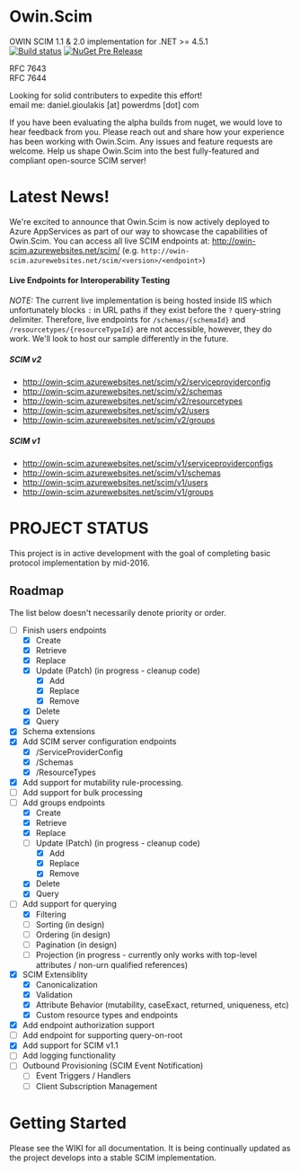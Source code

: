 # Owin.Scim
OWIN SCIM 1.1 & 2.0 implementation for .NET >= 4.5.1  
[![Build status](https://ci.appveyor.com/api/projects/status/qgblu9mx4f53tvee/branch/master?svg=true)](https://ci.appveyor.com/project/powerdms/owin-scim/branch/master) [![NuGet Pre Release](https://img.shields.io/nuget/vpre/Owin.Scim.svg?maxAge=1800)](https://www.nuget.org/packages/Owin.Scim/)

RFC 7643  
RFC 7644

Looking for solid contributers to expedite this effort!  
email me:  daniel.gioulakis [at] powerdms [dot] com

If you have been evaluating the alpha builds from nuget, we would love to hear feedback from you. Please reach out and share how your experience has been working with Owin.Scim. Any issues and feature requests are welcome. Help us shape Owin.Scim into the best fully-featured and compliant open-source SCIM server!

Latest News!
============
We're excited to announce that Owin.Scim is now actively deployed to Azure AppServices as part of our way to showcase the capabilities of Owin.Scim. You can access all live SCIM endpoints at: http://owin-scim.azurewebsites.net/scim/ (e.g. `http://owin-scim.azurewebsites.net/scim/<version>/<endpoint>`)  

#### Live Endpoints for Interoperability Testing  
*NOTE:* The current live implementation is being hosted inside IIS which unfortunately blocks `:` in URL paths if they exist before the `?` query-string delimiter. Therefore, live endpoints for `/schemas/{schemaId}` and `/resourcetypes/{resourceTypeId}` are not accessible, however, they do work. We'll look to host our sample differently in the future.

##### SCIM v2  
- http://owin-scim.azurewebsites.net/scim/v2/serviceproviderconfig
- http://owin-scim.azurewebsites.net/scim/v2/schemas
- http://owin-scim.azurewebsites.net/scim/v2/resourcetypes
- http://owin-scim.azurewebsites.net/scim/v2/users
- http://owin-scim.azurewebsites.net/scim/v2/groups

##### SCIM v1   
- http://owin-scim.azurewebsites.net/scim/v1/serviceproviderconfigs
- http://owin-scim.azurewebsites.net/scim/v1/schemas
- http://owin-scim.azurewebsites.net/scim/v1/users
- http://owin-scim.azurewebsites.net/scim/v1/groups

PROJECT STATUS
==============
This project is in active development with the goal of completing basic protocol implementation by mid-2016.

Roadmap
-------
The list below doesn't necessarily denote priority or order.

- [ ] Finish users endpoints
  - [x] Create  
  - [x] Retrieve  
  - [x] Replace  
  - [x] Update (Patch) (in progress - cleanup code)
    - [x] Add  
    - [x] Replace  
    - [x] Remove  
  - [x] Delete  
  - [x] Query
- [x] Schema extensions
- [x] Add SCIM server configuration endpoints
  - [x] /ServiceProviderConfig
  - [x] /Schemas
  - [x] /ResourceTypes
- [x] Add support for mutability rule-processing.
- [ ] Add support for bulk processing
- [ ] Add groups endpoints
  - [x] Create
  - [x] Retrieve
  - [x] Replace
  - [ ] Update (Patch)  (in progress - cleanup code)
    - [x] Add
    - [x] Replace
    - [x] Remove
  - [x] Delete  
  - [x] Query
- [ ] Add support for querying
  - [x] Filtering
  - [ ] Sorting (in design)
  - [ ] Ordering (in design)
  - [ ] Pagination (in design)
  - [ ] Projection (in progress - currently only works with top-level attributes / non-urn qualified references)
- [x] SCIM Extensiblity
  - [x] Canonicalization  
  - [x] Validation  
  - [x] Attribute Behavior (mutability, caseExact, returned, uniqueness, etc)
  - [x] Custom resource types and endpoints
- [x] Add endpoint authorization support
- [ ] Add endpoint for supporting query-on-root
- [x] Add support for SCIM v1.1
- [ ] Add logging functionality
- [ ] Outbound Provisioning (SCIM Event Notification)
  - [ ] Event Triggers / Handlers
  - [ ] Client Subscription Management

Getting Started
===============
Please see the WIKI for all documentation. It is being continually updated as the project develops into a stable SCIM implementation.
